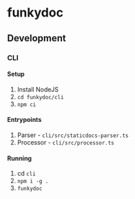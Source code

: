 # funkydoc

## Development

### CLI

#### Setup

1. Install NodeJS
2. `cd funkydoc/cli`
3. `npm ci`

#### Entrypoints

1. Parser - `cli/src/staticdocs-parser.ts`
1. Processor - `cli/src/processor.ts`

#### Running

1. cd `cli`
1. `npm i -g .`
1. `funkydoc`
